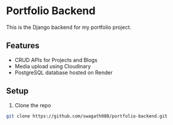 # Portfolio Backend

This is the Django backend for my portfolio project.

## Features
- CRUD APIs for Projects and Blogs
- Media upload using Cloudinary
- PostgreSQL database hosted on Render

## Setup

1. Clone the repo
```bash
git clone https://github.com/swagath088/portfolio-backend.git
